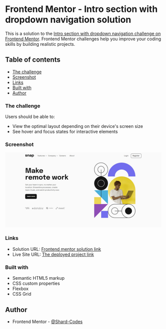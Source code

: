 # Frontend Mentor - Intro section with dropdown navigation solution

This is a solution to the [Intro section with dropdown navigation challenge on Frontend Mentor](https://www.frontendmentor.io/challenges/intro-section-with-dropdown-navigation-ryaPetHE5). Frontend Mentor challenges help you improve your coding skills by building realistic projects. 

## Table of contents

  - [The challenge](#the-challenge)
  - [Screenshot](#screenshot)
  - [Links](#links)
  - [Built with](#built-with)
  - [Author](#author)

### The challenge

Users should be able to:

- View the optimal layout depending on their device's screen size
- See hover and focus states for interactive elements

### Screenshot

![](/images/webpage.jpg)

### Links

- Solution URL: [Frontend mentor solution link](https://www.frontendmentor.io/challenges/intro-section-with-dropdown-navigation-ryaPetHE5/hub/intro-section-with-dropdown-navigation-made-using-html-and-css-13iXsFgYJv)
- Live Site URL: [The deployed project link](https://intro-section-new.netlify.app/)


### Built with

- Semantic HTML5 markup
- CSS custom properties
- Flexbox
- CSS Grid

## Author

- Frontend Mentor - [@Shard-Codes](https://www.frontendmentor.io/profile/Shard-Codes)